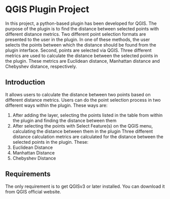 # QGIS Plugin Project

In this project, a python-based plugin has been developed for QGIS. The purpose of the plugin is to find the distance between selected points with different distance metrics. Two different point selection formats are presented to the user in the plugin. In one of these methods, the user selects the points between which the distance should be found from the plugin interface. Second, points are selected via QGIS. Three different metrics are used to calculate the distance between the selected points in the plugin. These metrics are Euclidean distance, Manhattan distance and Chebyshev distance, respectively.

## Introduction
It allows users to calculate the distance between two points based on different distance
metrics. Users can do the point selection process in two different ways within the plugin.
These ways are:
  1. After adding the layer, selecting the points listed in the table from within the plugin
and finding the distance between them
  2. After selecting the points with Select Feature(s) on the QGIS menu, calculating the
distance between them in the plugin
Three different distance calculation metrics are calculated for the distance between the
selected points in the plugin. These:
  1. Euclidean Distance
  2. Manhattan Distance
  3. Chebyshev Distance
## Requirements
The only requirement is to get QGISv3 or later installed. You can download it from QGIS
official website.
